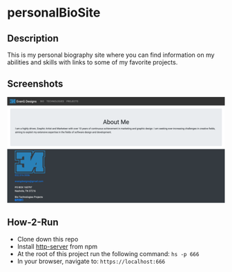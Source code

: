 # personalBioSite

## Description
This is my personal biography site where you can find information on my abilities and skills with links to some of my favorite projects.


## Screenshots
![Bio Site Preview](https://github.com/evangdesigns/personalBioSite/blob/master/images/screenshot/Screen%20Shot%202019-10-08%20at%207.52.36%20PM.png?raw=true)

## How-2-Run
* Clone down this repo
* Install [http-server](https://www.npmjs.com/package/http-server) from npm
* At the root of this project run the following command: `hs -p 666`
* In your browser, navigate to: `https://localhost:666`
